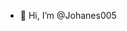 - 👋 Hi, I’m @Johanes005

  

<!---
Yoha005/Yoha005 is a ✨ special ✨ repository because its `README.md` (this file) appears on your GitHub profile.
You can click the Preview link to take a look at your changes.
--->
